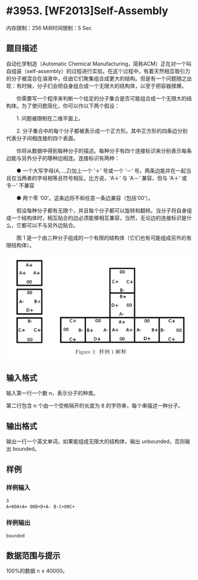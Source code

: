 # #3953. [WF2013]Self-Assembly

内存限制：256 MiB时间限制：5 Sec

## 题目描述

自动化学制造（Automatic Chemical Manufacturing，简称ACM）正在对一个叫自组装（self-assembly）的过程进行实验。在这个过程中，有着天然相互吸引力的分子被混合在溶液中，任由它们聚集组合成更大的结构。但是有一个问题随之出现：有时候，分子们会把自身组合成一个无限大的结构体，以至于把容器撑爆。

　　你需要写一个程序来判断一个给定的分子集合是否可能组合成一个无限大的结构体。为了使问题简化，你可以作以下两个假设：

　　1. 问题被限制在二维平面上。

　　2. 分子集合中的每个分子都被表示成一个正方形。其中正方形的四条边分别代表分子间相连接的四个表面。

　　你将从数据中得到每种分子的描述。每种分子有四个连接标识来分别表示每条边能与另外分子的哪种边相连。连接标识有两种：

　　● 一个大写字母(A,&hellip;,Z)加上一个 &lsquo;＋&rsquo; 号或一个 &lsquo;－&rsquo; 号。两条边能并在一起当且仅当两者的字母相等且符号相反。比方说，&lsquo;A＋&rsquo; 与 &lsquo;A－&rsquo; 兼容，但与 &lsquo;A＋&rsquo; 或 &lsquo;B－&rsquo; 不兼容

　　● 两个零 &lsquo;00&rsquo;。这条边将不和任意一条边兼容（包括&lsquo;00&rsquo;）。

　　假设每种分子都有无限个，并且每个分子都可以旋转和翻转。当分子将自身组成一个结构体时，相互贴合的边必须能够相互兼容，当然，无论边的连接标识是什么，它都可以不与另外边贴合。

　　图 1 是一个由三种分子组成的一个有限的结构体（它们也有可能组成另外的有限结构体）。

![](upload/201504/RequireFile_do.jpg)

## 输入格式

输入第一行一个数 n，表示分子的种类。

第二行包含 n 个由一个空格隔开的长度为 8 的字符串，每个串描述一种分子。

## 输出格式

 输出一行一个英文单词，如果能组成无限大的结构体，输出 unbounded，否则输出 bounded。

## 样例

### 样例输入

    
    3
    A+00A+A+ 00B+D+A- B-C+00C+
    

### 样例输出

    
    bounded
    

## 数据范围与提示

 100%的数据 n &le; 40000。

